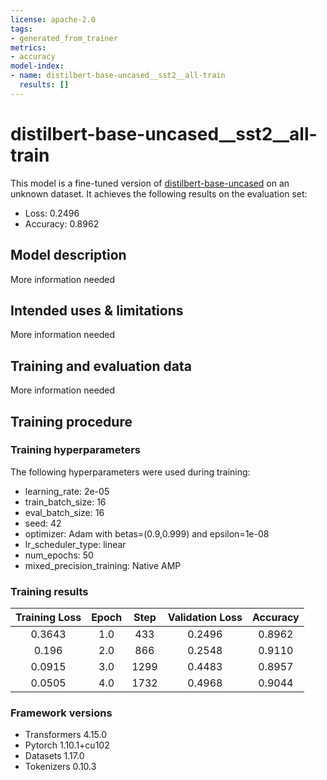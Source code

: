 ```yaml
---
license: apache-2.0
tags:
- generated_from_trainer
metrics:
- accuracy
model-index:
- name: distilbert-base-uncased__sst2__all-train
  results: []
---
```


<!-- This model card has been generated automatically according to the information the Trainer had access to. You
should probably proofread and complete it, then remove this comment. -->

# distilbert-base-uncased__sst2__all-train

This model is a fine-tuned version of [distilbert-base-uncased](https://huggingface.co/distilbert-base-uncased) on an unknown dataset.
It achieves the following results on the evaluation set:
- Loss: 0.2496
- Accuracy: 0.8962

## Model description

More information needed

## Intended uses & limitations

More information needed

## Training and evaluation data

More information needed

## Training procedure

### Training hyperparameters

The following hyperparameters were used during training:
- learning_rate: 2e-05
- train_batch_size: 16
- eval_batch_size: 16
- seed: 42
- optimizer: Adam with betas=(0.9,0.999) and epsilon=1e-08
- lr_scheduler_type: linear
- num_epochs: 50
- mixed_precision_training: Native AMP

### Training results

| Training Loss | Epoch | Step | Validation Loss | Accuracy |
|:-------------:|:-----:|:----:|:---------------:|:--------:|
| 0.3643        | 1.0   | 433  | 0.2496          | 0.8962   |
| 0.196         | 2.0   | 866  | 0.2548          | 0.9110   |
| 0.0915        | 3.0   | 1299 | 0.4483          | 0.8957   |
| 0.0505        | 4.0   | 1732 | 0.4968          | 0.9044   |


### Framework versions

- Transformers 4.15.0
- Pytorch 1.10.1+cu102
- Datasets 1.17.0
- Tokenizers 0.10.3
